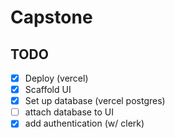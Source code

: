 # Capstone

## TODO

- [x] Deploy (vercel)
- [x] Scaffold UI
- [x] Set up database (vercel postgres)
- [ ] attach database to UI
- [x] add authentication (w/ clerk)
